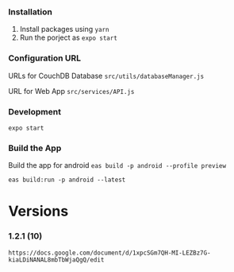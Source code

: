 ### Installation
1. Install packages using `yarn`
1. Run the porject as `expo start`

### Configuration URL

URLs for CouchDB Database
`src/utils/databaseManager.js`

URL for Web App
`src/services/API.js`

### Development 
`expo start`
### Build the App
Build the app for android
`eas build -p android --profile preview `

`eas build:run -p android --latest`


# Versions
### 1.2.1 (10)
`https://docs.google.com/document/d/1xpcSGm7QH-MI-LEZBz7G-kiaLDiNANAL8mbTbWjaQgQ/edit`
